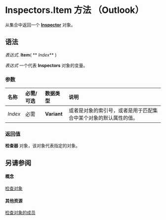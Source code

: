 
# Inspectors.Item 方法 （Outlook）

从集合中返回一个  **[Inspector](d7384756-669c-0549-1032-c3b864187994.md)** 对象。


## 语法

 _表达式_. **Item**( ** _Index_** )

 _表达式_ 一个代表 **Inspectors** 对象的变量。


### 参数



|**名称**|**必需/可选**|**数据类型**|**说明**|
|:-----|:-----|:-----|:-----|
| _Index_|必需|**Variant**|或者是对象的索引号，或者是用于匹配集合中某个对象的默认属性的值。|

### 返回值

 **检查器** 对象，该对象代表指定的对象。


## 另请参阅


#### 概念


[检查对象](b65475d6-a212-fc96-459d-47390dfe5ee5.md)
#### 其他资源


[检查对象的成员](897aab77-650a-6f0a-7599-5487bec45448.md)